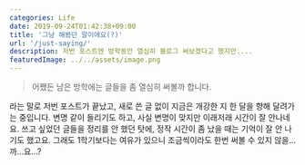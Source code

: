 ```yaml
---
categories: Life
date: 2019-09-24T01:42:38+09:00
title: '그냥 해봤던 말이에요(?)'
url: '/just-saying/'
description: 저번 포스트엔 방학동안 열심히 블로그 써보겠다고 했지만....
featuredImage: ../../assets/image.png
---
```


> 어쨌든 남은 방학에는 글들을 좀 열심히 써볼까 합니다.

라는 말로 저번 포스트가 끝났고, 새로 쓴 글 없이 지금은 개강한 지 한 달을 향해 달려가는 중입니다. 변명 같이 들리기도 하고, 사실 변명이 맞지만 이래저래 시간이 잘 안나네요.
쓰고 싶었던 글들을 정리를 안 했던 탓에, 정작 시간이 좀 났을 때는 기억이 잘 안 나기도 했고요. 그래도 1학기보다는 여유가 있으니 조금씩이라도 한번 써볼 수 있지 않을...까...요...?
